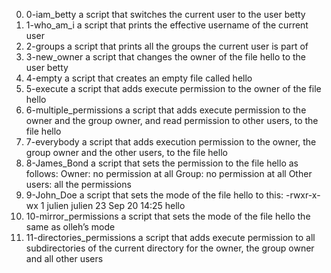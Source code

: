 0) 0-iam_betty a script that switches the current user to the user betty
1) 1-who_am_i  a script that prints the effective username of the current user
2) 2-groups a script that prints all the groups the current user is part of
3) 3-new_owner a script that changes the owner of the file hello to the user betty
4) 4-empty a script that creates an empty file called hello
5) 5-execute a script that adds execute permission to the owner of the file hello
6) 6-multiple_permissions a script that adds execute permission to the owner and the group owner, and read permission to other users, to the file hello
7) 7-everybody a script that adds execution permission to the owner, the group owner and the other users, to the file hello
8) 8-James_Bond a script that sets the permission to the file hello as follows:
Owner: no permission at all
Group: no permission at all
Other users: all the permissions
9) 9-John_Doe a script that sets the mode of the file hello to this:
-rwxr-x-wx 1 julien julien 23 Sep 20 14:25 hello
10) 10-mirror_permissions a script that sets the mode of the file hello the same as olleh’s mode
11) 11-directories_permissions  a script that adds execute permission to all subdirectories of the current directory for the owner, the group owner and all other users
